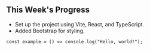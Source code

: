 ## This Week's Progress
- Set up the project using Vite, React, and TypeScript.
- Added Bootstrap for styling.

```tsx
const example = () => console.log("Hello, world!");
```
